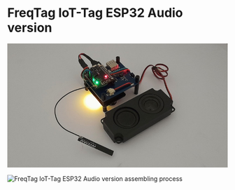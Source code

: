 # FreqTag IoT-Tag ESP32 Audio version

![FreqTag IoT-Tag ESP32 Audio version](https://raw.githubusercontent.com/FreqTag/freqtag-iot-tag-esp32-audio/main/images/freqtag-iot-tag-esp32-audio-01.jpeg)

![FreqTag IoT-Tag ESP32 Audio version assembling process](https://raw.githubusercontent.com/FreqTag/freqtag-iot-tag-esp32-audio/main/videos/freqtag-iot-tag-esp32-audio.gif)
